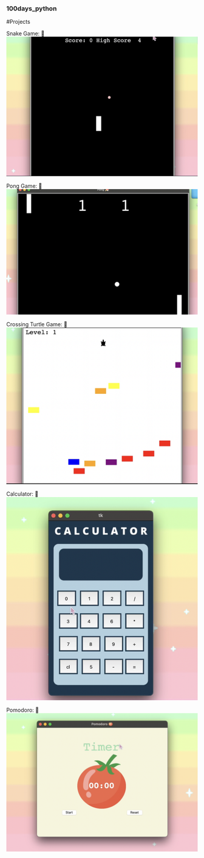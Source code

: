 ### 100days_python

#Projects

Snake Game: 🐍
[![Alt text](./images/snake.png)](https://youtu.be/G3hGlWCPSZU)

Pong Game: 🏓
[![Alt text](./images/pong.png)](https://youtu.be/LzTrDZeXGeY)

Crossing Turtle Game: 🐢
[![Alt text](./images/corssing.png)](https://youtu.be/mvGbKfJR-Os)

Calculator: 🧮
[![Alt text](./images/cal.png)](https://youtu.be/hs8kUuLY8dI)

Pomodoro: 🍅
[![Alt text](./images/pomodoro.png)](https://youtu.be/6aUM18eFHtg)
